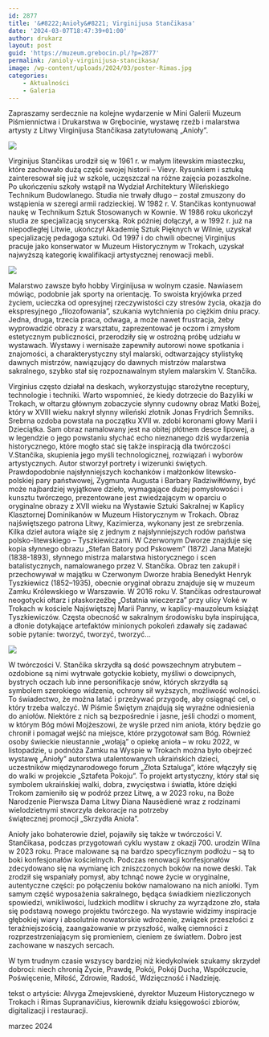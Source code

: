 ```yaml
---
id: 2877
title: '&#8222;Anioły&#8221; Virginijusa Stančikasa'
date: '2024-03-07T18:47:39+01:00'
author: drukarz
layout: post
guid: 'https://muzeum.grebocin.pl/?p=2877'
permalink: /anioly-virginijusa-stancikasa/
image: /wp-content/uploads/2024/03/poster-Rimas.jpg
categories:
    - Aktualności
    - Galeria
---
```


Zapraszamy serdecznie na kolejne wydarzenie w Mini Galerii Muzeum Piśmiennictwa i Drukarstwa w Grębocinie, wystawę rzeźb i malarstwa artysty z Litwy Virginijusa Stančikasa zatytułowaną „Anioły”.

![](http://muzeum.grebocin.pl/wp-content/uploads/2024/03/poster-Rimas-1024x726.jpg)

Virginijus Stančikas urodził się w 1961 r. w małym litewskim miasteczku, które zachowało dużą część swojej historii – Vievy. Rysunkiem i sztuką zainteresował się już w szkole, uczęszczał na różne zajęcia pozaszkolne. Po ukończeniu szkoły wstąpił na Wydział Architektury Wileńskiego Technikum Budowlanego. Studia nie trwały długo – został zmuszony do wstąpienia w szeregi armii radzieckiej. W 1982 r. V. Stančikas kontynuował naukę w Technikum Sztuk Stosowanych w Kownie. W 1986 roku ukończył studia ze specjalizacją snycerską. Rok później dołączył, a w 1992 r. już na niepodległej Litwie, ukończył Akademię Sztuk Pięknych w Wilnie, uzyskał specjalizację pedagoga sztuki. Od 1997 i do chwili obecnej Virginijus pracuje jako konserwator w Muzeum Historycznym w Trokach, uzyskał najwyższą kategorię kwalifikacji artystycznej renowacji mebli.

![](http://muzeum.grebocin.pl/wp-content/uploads/2024/03/20240304_1044551-768x1024.jpg)

Malarstwo zawsze było hobby Virginijusa w wolnym czasie. Nawiasem mówiąc, podobnie jak sporty na orientację. To swoista kryjówka przed życiem, ucieczka od opresyjnej rzeczywistości czy stresów życia, okazja do ekspresyjnego „filozofowania”, szukania wytchnienia po ciężkim dniu pracy. Jedna, druga, trzecia praca, odwaga, a może nawet frustracja, żeby wyprowadzić obrazy z warsztatu, zaprezentować je oczom i zmysłom estetycznym publiczności, przerodziły się w ostrożną próbę udziału w wystawach. Wystawy i wernisaże zapewniły autorowi nowe spotkania i znajomości, a charakterystyczny styl malarski, odtwarzający stylistykę dawnych mistrzów, nawiązujący do dawnych mistrzów malarstwa sakralnego, szybko stał się rozpoznawalnym stylem malarskim V. Stančika.

Virginius często działał na deskach, wykorzystując starożytne receptury, technologie i techniki. Warto wspomnieć, że kiedy dotrzecie do Bazyliki w Trokach, w ołtarzu głównym zobaczycie słynny cudowny obraz Matki Bożej, który w XVIII wieku nakrył słynny wileński złotnik Jonas Frydrich Šemniks. Srebrna ozdoba powstała na początku XVII w. zdobi koronami głowy Marii i Dzieciątka. Sam obraz namalowany jest na obitej płótnem desce lipowej, a w legendzie o jego powstaniu słychać echo nieznanego dziś wydarzenia historycznego, które mogło stać się także inspiracją dla twórczości V.Stančika, skupienia jego myśli technologicznej, rozwiązań i wyborów artystycznych. Autor stworzył portrety i wizerunki świętych. Prawdopodobnie najsłynniejszych kochanków i małżonków litewsko-polskiej pary państwowej, Zygmunta Augusta i Barbary ​​Radziwiłłówny, być może najbardziej wyjątkowe dzieło, wymagające dużej pomysłowości i kunsztu twórczego, prezentowane jest zwiedzającym w oparciu o oryginalne obrazy z XVII wieku na Wystawie Sztuki Sakralnej w Kaplicy Klasztornej Dominikanów w Muzeum Historycznym w Trokach. Obraz najświętszego patrona Litwy, Kazimierza, wykonany jest ze srebrzenia. Kilka dzieł autora wiąże się z jednym z najsłynniejszych rodów państwa polsko-litewskiego – Tyszkiewiczami. W Czerwonym Dworze znajduje się kopia słynnego obrazu „Stefan Batory pod Pskowem” (1872) Jana Matejki (1838-1893), słynnego mistrza malarstwa historycznego i scen batalistycznych, namalowanego przez V. Stančika. Obraz ten zakupił i przechowywał w majątku w Czerwonym Dworze hrabia Benedykt Henryk Tyszkiewicz (1852–1935), obecnie oryginał obrazu znajduje się w muzeum Zamku Królewskiego w Warszawie. W 2016 roku V. Stančikas odrestaurował neogotycki ołtarz i płaskorzeźbę „Ostatnia wieczerza” przy ulicy Vokė w Trokach w kościele Najświętszej Marii Panny, w kaplicy-mauzoleum książąt Tyszkiewiczów. Częsta obecność w sakralnym środowisku była inspirująca, a dłonie dotykające artefaktów minionych pokoleń zdawały się zadawać sobie pytanie: tworzyć, tworzyć, tworzyć…

![](http://muzeum.grebocin.pl/wp-content/uploads/2024/03/IMG_20210412_174846-768x1024.jpg)

W twórczości V. Stančika skrzydła są dość powszechnym atrybutem – ozdobione są nimi wytrwałe gotyckie kobiety, myśliwi o dowcipnych, bystrych oczach lub inne personifikacje snów, których skrzydła są symbolem szerokiego widzenia, ochrony sił wyższych, możliwość wolności. To świadectwo, że można latać i przeżywać przygodę, aby osiągnąć cel, o który trzeba walczyć. W Piśmie Świętym znajdują się wyraźne odniesienia do aniołów. Niektóre z nich są bezpośrednie i jasne, jeśli chodzi o moment, w którym Bóg mówi Mojżeszowi, że wyśle ​​przed nim anioła, który będzie go chronił i pomagał wejść na miejsce, które przygotował sam Bóg. Również osoby świeckie nieustannie „wołają” o opiekę anioła – w roku 2022, w listopadzie, u podnóża Zamku na Wyspie w Trokach można było obejrzeć wystawę „Anioły” autorstwa utalentowanych ukraińskich dzieci, uczestników międzynarodowego forum „Złota Sztaluga”, które włączyły się do walki w projekcie „Sztafeta Pokoju”. To projekt artystyczny, który stał się symbolem ukraińskiej walki, dobra, zwycięstwa i światła, które dzięki Trokom zamieniło się w podróż przez Litwę, a w 2023 roku, na Boże Narodzenie Pierwsza Dama Litwy Diana Nausėdienė wraz z rodzinami wielodzietnymi stworzyła dekoracje na potrzeby  
świątecznej promocji „Skrzydła Anioła”.

Anioły jako bohaterowie dzieł, pojawiły się także w twórczości V. Stančikasa, podczas przygotowań cyklu wystaw z okazji 700. urodzin Wilna w 2023 roku. Prace malowane są na bardzo specyficznym podłożu – są to boki konfesjonałów kościelnych. Podczas renowacji konfesjonałów zdecydowano się na wymianę ich zniszczonych boków na nowe deski. Tak zrodził się wspaniały pomysł, aby tchnąć nowe życie w oryginalne, autentyczne części: po połączeniu boków namalowano na nich aniołki. Tym samym część wyposażenia sakralnego, będąca świadkiem niezliczonych spowiedzi, wnikliwości, ludzkich modlitw i skruchy za wyrządzone zło, stała się podstawą nowego projektu twórczego. Na wystawie widzimy inspiracje głębokiej wiary i absolutnie nowatorskie wdrożenie, związek przeszłości z teraźniejszością, zaangażowanie w przyszłość, walkę ciemności z rozprzestrzeniającym się promieniem, cieniem ze światłem. Dobro jest zachowane w naszych sercach.

W tym trudnym czasie wszyscy bardziej niż kiedykolwiek szukamy skrzydeł dobroci: niech chronią Życie, Prawdę, Pokój, Pokój Ducha, Współczucie, Poświęcenie, Miłość, Zdrowie, Radość, Wdzięczność i Nadzieję.

tekst o artyście: Alvyga Zmejevskienė, dyrektor Muzeum Historycznego w Trokach i Rimas Supranavičius, kierownik działu księgowości zbiorów, digitalizacji i restauracji.

marzec 2024